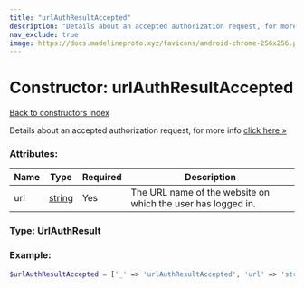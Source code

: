 ```yaml
---
title: "urlAuthResultAccepted"
description: "Details about an accepted authorization request, for more info click here »"
nav_exclude: true
image: https://docs.madelineproto.xyz/favicons/android-chrome-256x256.png
---
```

# Constructor: urlAuthResultAccepted  
[Back to constructors index](/API_docs/constructors/index.html)



Details about an accepted authorization request, for more info [click here »](https://core.telegram.org/api/url-authorization)

### Attributes:

| Name     |    Type       | Required | Description |
|----------|---------------|----------|-------------|
|url|[string](/API_docs/types/string.html) | Yes|The URL name of the website on which the user has logged in.|



### Type: [UrlAuthResult](/API_docs/types/UrlAuthResult.html)


### Example:

```php
$urlAuthResultAccepted = ['_' => 'urlAuthResultAccepted', 'url' => 'string'];
```  

